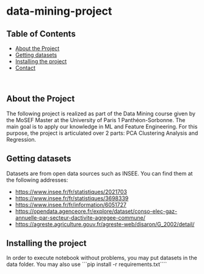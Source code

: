 # data-mining-project


## Table of Contents

* [About the Project](#about_the_project)
* [Getting datasets](#getting_datasets)
* [Installing the project](#getting_datasets)
* [Contact](#contact)

<br>

## About the Project

The following project is realized as part of the Data Mining course given by the MoSEF Master at the University of Paris 1 Panthéon-Sorbonne. The main goal is to apply our knowledge in ML and Feature Engineering. For this purpose, the project is articulated over 2 parts: PCA Clustering Analysis and Regression.


## Getting datasets
 Datasets are from open data sources such as INSEE. You can find them at the following addresses:
- https://www.insee.fr/fr/statistiques/2021703
- https://www.insee.fr/fr/statistiques/3698339
- https://www.insee.fr/fr/information/6051727
- https://opendata.agenceore.fr/explore/dataset/conso-elec-gaz-annuelle-par-secteur-dactivite-agregee-commune/
- https://agreste.agriculture.gouv.fr/agreste-web/disaron/G_2002/detail/




## Installing the project

In order to execute notebook without problems, you may put datasets in the data folder. You may also use 
```pip install -r requirements.txt```` 
